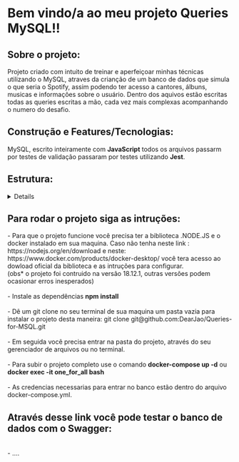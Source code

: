 <h1><strong>Bem vindo/a ao meu projeto Queries MySQL!!</strong></h1>

<h2><strong><summary>Sobre o projeto:</strong></summary></h2>
  Projeto criado com intuito de treinar e aperfeiçoar minhas técnicas utilizando o MySQL, atraves da crianção de um banco de dados que simula o que seria o Spotify, assim podendo ter acesso a cantores, álbuns, musicas e informações sobre o usuário. Dentro dos aquivos estão escritas todas as queries escritas a mão, cada vez mais complexas acompanhando o numero do desafio.

<h2><strong><summary>Construção e Features/Tecnologias:</summary></strong></h2
      Foi construido em um banco de dados relacional feito com <strong>MySQL</strong>, escrito inteiramente com <strong>JavaScript</strong> todos os arquivos passarm
      por testes de validação passaram por testes utilizando <strong>Jest</strong>.

<h2><summary><strong>Estrutura:</strong></summary></h2>
<details>
      .(raiz)</br>
        ├──🔸 desafio1.json</br>
        └──🔹 desafio1.sql</br>
        └──🔹 desafio 10.sql</br>
        └──🔹 O desafio11.sql</br>
        └──🔹 desafio2.sql</br>
        └──🔹 desafio3.sql</br>
        └──🔹 desafio4.sql</br>
        └──🔹 desafio5.sql</br>
        └──🔹 desafio6.sql</br>
        └──🔹 desafio7.sql</br>
        └──🔹 desafio8.sql</br>
        └──🔹 desafio9.sql</br>
        └──🔹 docker-compose.yml</br>
  .Legenda:</br>
      🔸 Diretorios</br>
      🔹 Arquivos</br>
</details>

<h2><strong><summary>Para rodar o projeto siga as intruções:</summary></strong></h2>
      - Para que o projeto funcione você precisa ter a biblioteca .NODE.JS e o docker instalado em sua maquina. Caso não tenha neste link :
      <link>https://nodejs.org/en/download</link> e neste: <link>https://www.docker.com/products/docker-desktop/</link> você tera acesso ao dowload oficial da
      biblioteca e as intruções para configurar.
      </br>
      (obs* o projeto foi contruido na versão 18.12.1, outras versões podem ocasionar erros inesperados)
      </br>
      </br>
      - Instale as dependências <strong>npm install</strong>
      </br>
      </br>
      - Dê um git clone no seu terminal de sua maquina um pasta vazia para instalar o projeto desta maneira:
        git clone git@github.com:DearJao/Queries-for-MSQL.git
        </br>
        </br>
      - Em seguida você precisa entrar na pasta do projeto, através do seu gerenciador de arquivos ou no terminal.
        </br>
        </br>
      - Para subir o projeto completo use o comando <strong>docker-compose up -d</strong> ou <strong>docker exec -it one_for_all bash</strong>
      </br>
      </br>
      - As credencias necessarias para entrar no banco estão dentro do arquivo docker-compose.yml.
      </br>

<h2><strong><summary>Através desse link você pode testar o banco de dados com o Swagger:</summary></strong></h2>
  </br>
      - ....
